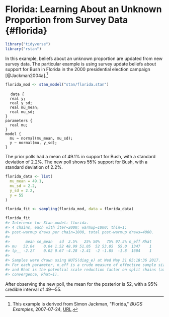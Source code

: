 
# Florida: Learning About an Unknown Proportion from Survey Data {#florida}


```r
library("tidyverse")
library("rstan")
```

In this example, beliefs about an unknown proportion are updated from new survey data.
The particular example is using survey update beliefs about support for Bush in Florida in the 2000 presidential election campaign [@Jackman2004a].[^florida-src]


```r
florida_mod <- stan_model("stan/florida.stan")
```
<pre>
  <code class="stan">data {
  real<lower = 0., upper = 100.> y;
  real<lower = 0.> y_sd;
  real<lower = 0., upper = 100.> mu_mean;
  real<lower = 0.> mu_sd;
}
parameters {
  real mu;
}
model {
  mu ~ normal(mu_mean, mu_sd);
  y ~ normal(mu, y_sd);
}</code>
</pre>

The prior polls had a mean of 49.1% in support for Bush, with a standard deviation of 2.2%.
The new poll shows 55% support for Bush, with a standard deviation of 2.2%.

```r
florida_data <- list(
  mu_mean = 49.1,
  mu_sd = 2.2,
  y_sd = 2.2,
  y = 55  
)
```


```r
florida_fit <- sampling(florida_mod, data = florida_data)
```

```r
florida_fit
#> Inference for Stan model: florida.
#> 4 chains, each with iter=2000; warmup=1000; thin=1; 
#> post-warmup draws per chain=1000, total post-warmup draws=4000.
#> 
#>       mean se_mean   sd  2.5%   25% 50%   75% 97.5% n_eff Rhat
#> mu   52.04    0.04 1.52 48.99 51.05  52 53.05  55.0  1347    1
#> lp__ -2.27    0.02 0.67 -4.28 -2.41  -2 -1.85  -1.8  1604    1
#> 
#> Samples were drawn using NUTS(diag_e) at Wed May 31 05:18:36 2017.
#> For each parameter, n_eff is a crude measure of effective sample size,
#> and Rhat is the potential scale reduction factor on split chains (at 
#> convergence, Rhat=1).
```

After observing the new poll, the mean for the posterior is 52, with a 95% credible interval of 49--55.

[^florida-src]: This example is derived from  Simon Jackman, "Florida," *BUGS Examples,* 2007-07-24, [URL](https://web-beta.archive.org/web/20070724034219/http://jackman.stanford.edu/mcmc/florida.zip).
